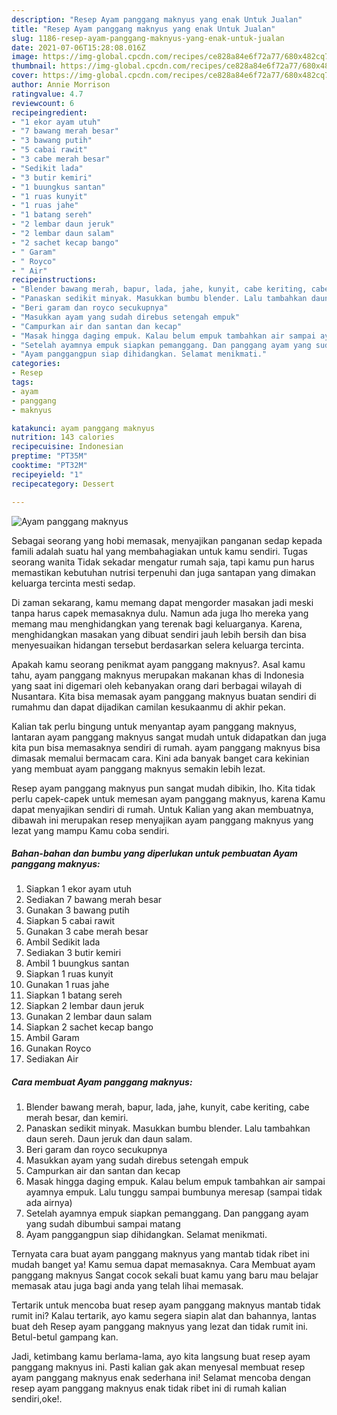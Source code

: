 ```yaml
---
description: "Resep Ayam panggang maknyus yang enak Untuk Jualan"
title: "Resep Ayam panggang maknyus yang enak Untuk Jualan"
slug: 1186-resep-ayam-panggang-maknyus-yang-enak-untuk-jualan
date: 2021-07-06T15:28:08.016Z
image: https://img-global.cpcdn.com/recipes/ce828a84e6f72a77/680x482cq70/ayam-panggang-maknyus-foto-resep-utama.jpg
thumbnail: https://img-global.cpcdn.com/recipes/ce828a84e6f72a77/680x482cq70/ayam-panggang-maknyus-foto-resep-utama.jpg
cover: https://img-global.cpcdn.com/recipes/ce828a84e6f72a77/680x482cq70/ayam-panggang-maknyus-foto-resep-utama.jpg
author: Annie Morrison
ratingvalue: 4.7
reviewcount: 6
recipeingredient:
- "1 ekor ayam utuh"
- "7 bawang merah besar"
- "3 bawang putih"
- "5 cabai rawit"
- "3 cabe merah besar"
- "Sedikit lada"
- "3 butir kemiri"
- "1 buungkus santan"
- "1 ruas kunyit"
- "1 ruas jahe"
- "1 batang sereh"
- "2 lembar daun jeruk"
- "2 lembar daun salam"
- "2 sachet kecap bango"
- " Garam"
- " Royco"
- " Air"
recipeinstructions:
- "Blender bawang merah, bapur, lada, jahe, kunyit, cabe keriting, cabe merah besar, dan kemiri."
- "Panaskan sedikit minyak. Masukkan bumbu blender. Lalu tambahkan daun sereh. Daun jeruk dan daun salam."
- "Beri garam dan royco secukupnya"
- "Masukkan ayam yang sudah direbus setengah empuk"
- "Campurkan air dan santan dan kecap"
- "Masak hingga daging empuk. Kalau belum empuk tambahkan air sampai ayamnya empuk. Lalu tunggu sampai bumbunya meresap (sampai tidak ada airnya)"
- "Setelah ayamnya empuk siapkan pemanggang. Dan panggang ayam yang sudah dibumbui sampai matang"
- "Ayam panggangpun siap dihidangkan. Selamat menikmati."
categories:
- Resep
tags:
- ayam
- panggang
- maknyus

katakunci: ayam panggang maknyus 
nutrition: 143 calories
recipecuisine: Indonesian
preptime: "PT35M"
cooktime: "PT32M"
recipeyield: "1"
recipecategory: Dessert

---
```



![Ayam panggang maknyus](https://img-global.cpcdn.com/recipes/ce828a84e6f72a77/680x482cq70/ayam-panggang-maknyus-foto-resep-utama.jpg)

Sebagai seorang yang hobi memasak, menyajikan panganan sedap kepada famili adalah suatu hal yang membahagiakan untuk kamu sendiri. Tugas seorang  wanita Tidak sekadar mengatur rumah saja, tapi kamu pun harus memastikan kebutuhan nutrisi terpenuhi dan juga santapan yang dimakan keluarga tercinta mesti sedap.

Di zaman  sekarang, kamu memang dapat mengorder masakan jadi meski tanpa harus capek memasaknya dulu. Namun ada juga lho mereka yang memang mau menghidangkan yang terenak bagi keluarganya. Karena, menghidangkan masakan yang dibuat sendiri jauh lebih bersih dan bisa menyesuaikan hidangan tersebut berdasarkan selera keluarga tercinta. 



Apakah kamu seorang penikmat ayam panggang maknyus?. Asal kamu tahu, ayam panggang maknyus merupakan makanan khas di Indonesia yang saat ini digemari oleh kebanyakan orang dari berbagai wilayah di Nusantara. Kita bisa memasak ayam panggang maknyus buatan sendiri di rumahmu dan dapat dijadikan camilan kesukaanmu di akhir pekan.

Kalian tak perlu bingung untuk menyantap ayam panggang maknyus, lantaran ayam panggang maknyus sangat mudah untuk didapatkan dan juga kita pun bisa memasaknya sendiri di rumah. ayam panggang maknyus bisa dimasak memalui bermacam cara. Kini ada banyak banget cara kekinian yang membuat ayam panggang maknyus semakin lebih lezat.

Resep ayam panggang maknyus pun sangat mudah dibikin, lho. Kita tidak perlu capek-capek untuk memesan ayam panggang maknyus, karena Kamu dapat menyajikan sendiri di rumah. Untuk Kalian yang akan membuatnya, dibawah ini merupakan resep menyajikan ayam panggang maknyus yang lezat yang mampu Kamu coba sendiri.

<!--inarticleads1-->

##### Bahan-bahan dan bumbu yang diperlukan untuk pembuatan Ayam panggang maknyus:

1. Siapkan 1 ekor ayam utuh
1. Sediakan 7 bawang merah besar
1. Gunakan 3 bawang putih
1. Siapkan 5 cabai rawit
1. Gunakan 3 cabe merah besar
1. Ambil Sedikit lada
1. Sediakan 3 butir kemiri
1. Ambil 1 buungkus santan
1. Siapkan 1 ruas kunyit
1. Gunakan 1 ruas jahe
1. Siapkan 1 batang sereh
1. Siapkan 2 lembar daun jeruk
1. Gunakan 2 lembar daun salam
1. Siapkan 2 sachet kecap bango
1. Ambil  Garam
1. Gunakan  Royco
1. Sediakan  Air




<!--inarticleads2-->

##### Cara membuat Ayam panggang maknyus:

1. Blender bawang merah, bapur, lada, jahe, kunyit, cabe keriting, cabe merah besar, dan kemiri.
1. Panaskan sedikit minyak. Masukkan bumbu blender. Lalu tambahkan daun sereh. Daun jeruk dan daun salam.
1. Beri garam dan royco secukupnya
1. Masukkan ayam yang sudah direbus setengah empuk
1. Campurkan air dan santan dan kecap
1. Masak hingga daging empuk. Kalau belum empuk tambahkan air sampai ayamnya empuk. Lalu tunggu sampai bumbunya meresap (sampai tidak ada airnya)
1. Setelah ayamnya empuk siapkan pemanggang. Dan panggang ayam yang sudah dibumbui sampai matang
1. Ayam panggangpun siap dihidangkan. Selamat menikmati.




Ternyata cara buat ayam panggang maknyus yang mantab tidak ribet ini mudah banget ya! Kamu semua dapat memasaknya. Cara Membuat ayam panggang maknyus Sangat cocok sekali buat kamu yang baru mau belajar memasak atau juga bagi anda yang telah lihai memasak.

Tertarik untuk mencoba buat resep ayam panggang maknyus mantab tidak rumit ini? Kalau tertarik, ayo kamu segera siapin alat dan bahannya, lantas buat deh Resep ayam panggang maknyus yang lezat dan tidak rumit ini. Betul-betul gampang kan. 

Jadi, ketimbang kamu berlama-lama, ayo kita langsung buat resep ayam panggang maknyus ini. Pasti kalian gak akan menyesal membuat resep ayam panggang maknyus enak sederhana ini! Selamat mencoba dengan resep ayam panggang maknyus enak tidak ribet ini di rumah kalian sendiri,oke!.

